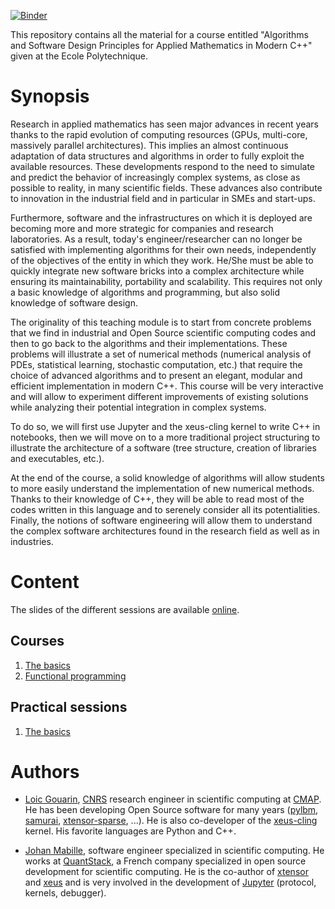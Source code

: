 [![Binder](https://mybinder.org/badge_logo.svg)](https://mybinder.org/v2/gh/hpc-maths/MAP586/main)

This repository contains all the material for a course entitled "Algorithms and Software Design Principles for Applied Mathematics in Modern C++" given at the Ecole Polytechnique.

# Synopsis

Research in applied mathematics has seen major advances in recent years thanks to the rapid evolution of computing resources (GPUs, multi-core, massively parallel architectures). This implies an almost continuous adaptation of data structures and algorithms in order to fully exploit the available resources. These developments respond to the need to simulate and predict the behavior of increasingly complex systems, as close as possible to reality, in many scientific fields. These advances also contribute to innovation in the industrial field and in particular in SMEs and start-ups.

Furthermore, software and the infrastructures on which it is deployed are becoming more and more strategic for companies and research laboratories. As a result, today's engineer/researcher can no longer be satisfied with implementing algorithms for their own needs, independently of the objectives of the entity in which they work. He/She must be able to quickly integrate new software bricks into a complex architecture while ensuring its maintainability, portability and scalability. This requires not only a basic knowledge of algorithms and programming, but also solid knowledge of software design.

The originality of this teaching module is to start from concrete problems that we find in industrial and Open Source scientific computing codes and then to go back to the algorithms and their implementations. These problems will illustrate a set of numerical methods (numerical analysis of PDEs, statistical learning, stochastic computation, etc.) that require the choice of advanced algorithms and to present an elegant, modular and efficient implementation in modern C++. This course will be very interactive and will allow to experiment different improvements of existing solutions while analyzing their potential integration in complex systems.

To do so, we will first use Jupyter and the xeus-cling kernel to write C++ in notebooks, then we will move on to a more traditional project structuring to illustrate the architecture of a software (tree structure, creation of libraries and executables, etc.).

At the end of the course, a solid knowledge of algorithms will allow students to more easily understand the implementation of new numerical methods. Thanks to their knowledge of C++, they will be able to read most of the codes written in this language and to serenely consider all its potentialities. Finally, the notions of software engineering will allow them to understand the complex software architectures found in the research field as well as in industries.

# Content

The slides of the different sessions are available [online](https://hpc-maths.github.io/MAP586/).

## Courses

1. [The basics](https://hpc-maths.github.io/MAP586/)
2. [Functional programming](https://hpc-maths.github.io/MAP586/courses/functional_stl)

## Practical sessions

1. [The basics](https://github.com/gouarin/MAP586/tree/readme/courses/basics/notebooks)

# Authors

- [Loic Gouarin](https://github.com/gouarin), [CNRS](https://www.cnrs.fr/en) research engineer in scientific computing at [CMAP](https://portail.polytechnique.edu/cmap/en). He has been developing Open Source software for many years ([pylbm](https://github.com/gouarin/pylbm), [samurai](https://github.com/hpc-maths/samurai), [xtensor-sparse](https://github.com/xtensor-stack/xtensor-sparse), ...). He is also co-developer of the [xeus-cling](https://github.com/jupyter-xeus/xeus-cling) kernel. His favorite languages are Python and C++.

- [Johan Mabille](https://github.com/JohanMabille), software engineer specialized in scientific computing. He works at [QuantStack](https://quantstack.net/), a French company specialized in open source development for scientific computing. He is the co-author of [xtensor](https://github.com/xtensor-stack/xtensor) and [xeus](https://github.com/jupyter-xeus) and is very involved in the development of [Jupyter](https://jupyter.org/) (protocol, kernels, debugger).